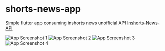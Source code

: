 # shorts-news-app

Simple flutter app consuming inshorts news unofficial API [Inshorts-News-API](https://github.com/cyberboysumanjay/Inshorts-News-API)

![App Screenshot 1](/flutter_01.png?raw=true "Screenshot 1")
![App Screenshot 2](/flutter_02.png?raw=true "Screenshot 2")
![App Screenshot 3](/flutter_03.png?raw=true "Screenshot 3")
![App Screenshot 4](/flutter_04.png?raw=true "Screenshot 4")
